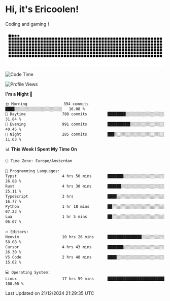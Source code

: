 # Hi, it's Ericoolen!
Coding and gaming！

<picture>
  <source media="(prefers-color-scheme: dark)" srcset="https://raw.githubusercontent.com/Eric-Song-Nop/Eric-Song-Nop/output/github-contribution-grid-snake-dark.svg">
  <source media="(prefers-color-scheme: light)" srcset="https://raw.githubusercontent.com/Eric-Song-Nop/Eric-Song-Nop/output/github-contribution-grid-snake.svg">
  <img alt="github contribution grid snake animation" src="https://raw.githubusercontent.com/Eric-Song-Nop/Eric-Song-Nop/output/github-contribution-grid-snake.svg">
</picture>

<!--START_SECTION:waka-->
![Code Time](http://img.shields.io/badge/Code%20Time-1%2C696%20hrs%202%20mins-blue)

![Profile Views](http://img.shields.io/badge/Profile%20Views-4-blue)

**I'm a Night 🦉** 

```text
🌞 Morning                394 commits         ████░░░░░░░░░░░░░░░░░░░░░   16.08 % 
🌆 Daytime                780 commits         ████████░░░░░░░░░░░░░░░░░   31.84 % 
🌃 Evening                991 commits         ██████████░░░░░░░░░░░░░░░   40.45 % 
🌙 Night                  285 commits         ███░░░░░░░░░░░░░░░░░░░░░░   11.63 % 
```


📊 **This Week I Spent My Time On** 

```text
🕑︎ Time Zone: Europe/Amsterdam

💬 Programming Languages: 
Typst                    4 hrs 50 mins       ███████░░░░░░░░░░░░░░░░░░   26.88 % 
Rust                     4 hrs 30 mins       ██████░░░░░░░░░░░░░░░░░░░   25.11 % 
TypeScript               3 hrs               ████░░░░░░░░░░░░░░░░░░░░░   16.77 % 
Python                   1 hr 18 mins        ██░░░░░░░░░░░░░░░░░░░░░░░   07.23 % 
Lua                      1 hr 5 mins         ██░░░░░░░░░░░░░░░░░░░░░░░   06.07 % 

🔥 Editors: 
Neovim                   10 hrs 26 mins      ███████████████░░░░░░░░░░   58.08 % 
Cursor                   4 hrs 43 mins       ███████░░░░░░░░░░░░░░░░░░   26.30 % 
VS Code                  2 hrs 48 mins       ████░░░░░░░░░░░░░░░░░░░░░   15.62 % 

💻 Operating System: 
Linux                    17 hrs 59 mins      █████████████████████████   100.00 % 
```


 Last Updated on 21/12/2024 21:29:35 UTC
<!--END_SECTION:waka-->
